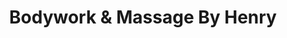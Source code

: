 ---
title: "Bodywork & Massage By Henry"
url: /odessa/bodywork-and-massage-by-henry/
shop: massage
---